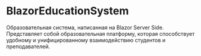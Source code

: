 # BlazorEducationSystem
Образовательная система, написанная на Blazor Server Side.
Представляет собой образовательная платформу, которая способствует удобному и унифицированному взаимодействию студентов и преподавателей.
